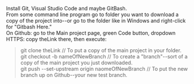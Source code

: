 Install Git, Visual Studio Code and maybe GitBash.<br>
From some command line program go to folder you want to download a copy of the project into--or go to the folder like in Windows and right-click for "Gitbash Here."<br>
On Github: go to the Main project page, green Code button, dropdown HTTPS: copy theLink there, then execute:<br>
> git clone theLink   // To put a copy of the main project in your folder. <br>
> git checkout -b nameOfNewBranch   // To create a "branch"--sort of a copy of the main project you just downloaded. <br>
> git push --set-upstream origin naomeOfNewBranch   // To put the new branch up on Github--your new test branch.
